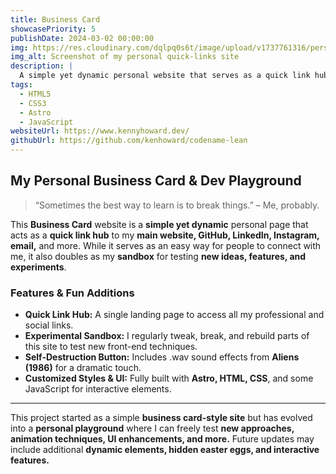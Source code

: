 ```yaml
---
title: Business Card 
showcasePriority: 5
publishDate: 2024-03-02 00:00:00
img: https://res.cloudinary.com/dqlpq0s6t/image/upload/v1737761316/personal_website_MK2/business_card_website_hdgcwq.png
img_alt: Screenshot of my personal quick-links site
description: |
  A simple yet dynamic personal website that serves as a quick link hub and an experimental sandbox for testing new ideas.
tags:
  - HTML5
  - CSS3
  - Astro
  - JavaScript
websiteUrl: https://www.kennyhoward.dev/
githubUrl: https://github.com/kenhoward/codename-lean
---
```


## My Personal Business Card & Dev Playground

> “Sometimes the best way to learn is to break things.” – Me, probably.

This **Business Card** website is a **simple yet dynamic** personal page that acts as a **quick link hub** to my **main website, GitHub, LinkedIn, Instagram, email,** and more. While it serves as an easy way for people to connect with me, it also doubles as my **sandbox** for testing **new ideas, features, and experiments**.

### **Features & Fun Additions**
- **Quick Link Hub:** A single landing page to access all my professional and social links.  
- **Experimental Sandbox:** I regularly tweak, break, and rebuild parts of this site to test new front-end techniques.  
- **Self-Destruction Button:** Includes .wav sound effects from **Aliens (1986)** for a dramatic touch.  
- **Customized Styles & UI:** Fully built with **Astro, HTML, CSS**, and some JavaScript for interactive elements.  

---

This project started as a simple **business card-style site** but has evolved into a **personal playground** where I can freely test **new approaches, animation techniques, UI enhancements, and more.** Future updates may include additional **dynamic elements, hidden easter eggs, and interactive features.**
